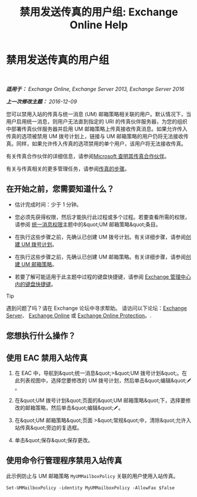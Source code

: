 ﻿---
title: '禁用发送传真的用户组: Exchange Online Help'
TOCTitle: 禁用发送传真的用户组
ms:assetid: 1c57c3ba-2b0e-43dd-9b28-43bada1592c5
ms:mtpsurl: https://technet.microsoft.com/zh-cn/library/JJ650864(v=EXCHG.150)
ms:contentKeyID: 52061319
ms.date: 05/23/2018
mtps_version: v=EXCHG.150
ms.translationtype: MT
---

# 禁用发送传真的用户组

 

_**适用于：** Exchange Online, Exchange Server 2013, Exchange Server 2016_

_**上一次修改主题：** 2016-12-09_

您可以禁用入站的传真与统一消息 (UM) 邮箱策略相关联的用户。默认情况下，当用户启用统一消息，则用户无法直到指定的 URI 的传真伙伴服务器，为您的组织中部署传真伙伴服务器并启用 UM 邮箱策略上传真接收传真消息。如果允许传入传真的选项被禁用 UM 拨号计划上，链接与 UM 邮箱策略的用户仍将无法接收传真。同样，如果允许传入传真的选项禁用的单个用户，该用户将无法接收传真。

有关传真合作伙伴的详细信息，请参阅[Microsoft 查明其传真合作伙伴](https://go.microsoft.com/fwlink/?linkid=190238)。

有关与传真相关的更多管理任务，请参阅[传真的步骤](faxing-procedures-exchange-2013-help.md)。

## 在开始之前，您需要知道什么？

  - 估计完成时间：少于 1 分钟。

  - 您必须先获得权限，然后才能执行此过程或多个过程。若要查看所需的权限，请参阅 [统一消息权限](unified-messaging-permissions-exchange-2013-help.md)主题中的\&quot;UM 邮箱策略\&quot;条目。

  - 在执行这些步骤之前，先确认已创建 UM 拨号计划。有关详细步骤，请参阅[创建 UM 拨号计划](create-a-um-dial-plan-exchange-2013-help.md)。

  - 在执行这些步骤之前，先确认已创建 UM 邮箱策略。有关详细步骤，请参阅[创建 UM 邮箱策略](create-a-um-mailbox-policy-exchange-2013-help.md)。

  - 若要了解可能适用于此主题中过程的键盘快捷键，请参阅 [Exchange 管理中心内的键盘快捷键](keyboard-shortcuts-in-the-exchange-admin-center-exchange-online-protection-help.md)。

> [!tip]
> 遇到问题了吗？请在 Exchange 论坛中寻求帮助。 请访问以下论坛：<a href="https://go.microsoft.com/fwlink/p/?linkid=60612">Exchange Server</a>、 <a href="https://go.microsoft.com/fwlink/p/?linkid=267542">Exchange Online</a> 或 <a href="https://go.microsoft.com/fwlink/p/?linkid=285351">Exchange Online Protection</a>。.


## 您想执行什么操作？

## 使用 EAC 禁用入站传真

1.  在 EAC 中，导航到\&quot;统一消息\&quot;\>\&quot;UM 拨号计划\&quot;。在此列表视图中，选择您要修改的 UM 拨号计划，然后单击\&quot;编辑\&quot;![编辑图标](images/Bb124582.6f53ccb2-1f13-4c02-bea0-30690e6ea71d(EXCHG.150).gif "编辑图标")。

2.  在\&quot;UM 拨号计划\&quot;页面的\&quot;UM 邮箱策略\&quot;下，选择要修改的邮箱策略，然后单击\&quot;编辑\&quot;![编辑图标](images/Bb124582.6f53ccb2-1f13-4c02-bea0-30690e6ea71d(EXCHG.150).gif "编辑图标")。

3.  在\&quot;UM 邮箱策略\&quot;页面 \>\&quot;常规\&quot;中，清除\&quot;允许入站传真\&quot;旁边的复选框。

4.  单击\&quot;保存\&quot;保存更改。

## 使用命令行管理程序禁用入站传真

此示例防止与 UM 邮箱策略 `MyUMMailboxPolicy` 关联的用户使用入站传真。

    Set-UMMailboxPolicy -identity MyUMMailboxPolicy -AllowFax $false

